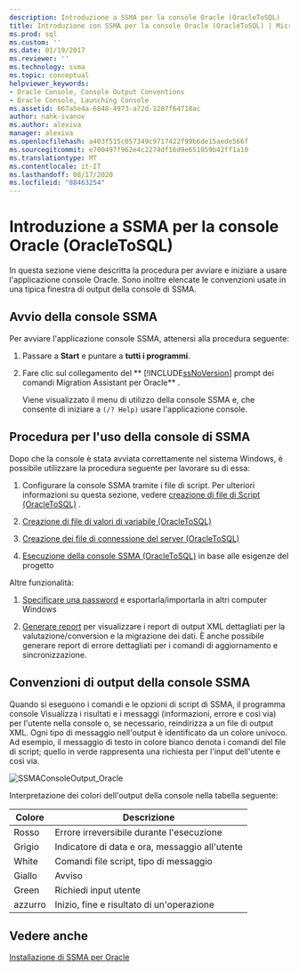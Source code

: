 ```yaml
---
description: Introduzione a SSMA per la console Oracle (OracleToSQL)
title: Introduzione con SSMA per la console Oracle (OracleToSQL) | Microsoft Docs
ms.prod: sql
ms.custom: ''
ms.date: 01/19/2017
ms.reviewer: ''
ms.technology: ssma
ms.topic: conceptual
helpviewer_keywords:
- Oracle Console, Console Output Conventions
- Oracle Console, Launching Console
ms.assetid: 667a5e4a-6848-4973-a72d-1287f64718ac
author: nahk-ivanov
ms.author: alexiva
manager: alexiva
ms.openlocfilehash: a403f515c057349c9717422f99b6de15aede566f
ms.sourcegitcommit: e700497f962e4c2274df16d9e651059b42ff1a10
ms.translationtype: MT
ms.contentlocale: it-IT
ms.lasthandoff: 08/17/2020
ms.locfileid: "88463254"
---
```

# <a name="getting-started-with-ssma--for-oracle-console-oracletosql"></a>Introduzione a SSMA per la console Oracle (OracleToSQL)
In questa sezione viene descritta la procedura per avviare e iniziare a usare l'applicazione console Oracle. Sono inoltre elencate le convenzioni usate in una tipica finestra di output della console di SSMA.  
  
## <a name="launching-ssma-console"></a>Avvio della console SSMA  
Per avviare l'applicazione console SSMA, attenersi alla procedura seguente:  
  
1.  Passare a **Start** e puntare a **tutti i programmi**.  
  
2.  Fare clic sul collegamento del ** [!INCLUDE[ssNoVersion](../../includes/ssnoversion-md.md)] prompt dei comandi Migration Assistant per Oracle** .  
  
    Viene visualizzato il menu di utilizzo della console SSMA e, che consente di iniziare a `(/? Help)` usare l'applicazione console.  
  
## <a name="procedure-for-using-the-ssma-console"></a>Procedura per l'uso della console di SSMA  
Dopo che la console è stata avviata correttamente nel sistema Windows, è possibile utilizzare la procedura seguente per lavorare su di essa:  
  
1.  Configurare la console SSMA tramite i file di script. Per ulteriori informazioni su questa sezione, vedere [creazione di file di Script &#40;OracleToSQL&#41;](../../ssma/oracle/creating-script-files-oracletosql.md) .  
  
2.  [Creazione di file di valori di variabile &#40;OracleToSQL&#41;](../../ssma/oracle/creating-variable-value-files-oracletosql.md)  
  
3.  [Creazione dei file di connessione del server &#40;OracleToSQL&#41;](../../ssma/oracle/creating-the-server-connection-files-oracletosql.md)  
  
4.  [Esecuzione della console SSMA &#40;OracleToSQL&#41;](../../ssma/oracle/executing-the-ssma-console-oracletosql.md) in base alle esigenze del progetto  
  
Altre funzionalità:  
  
1.  [Specificare una password](managing-passwords-oracletosql.md) e esportarla/importarla in altri computer Windows  
  
2.  [Generare report](generating-reports-oracletosql.md) per visualizzare i report di output XML dettagliati per la valutazione/conversion e la migrazione dei dati. È anche possibile generare report di errore dettagliati per i comandi di aggiornamento e sincronizzazione.  
  
## <a name="ssma-console-output-conventions"></a>Convenzioni di output della console SSMA  
Quando si eseguono i comandi e le opzioni di script di SSMA, il programma console Visualizza i risultati e i messaggi (informazioni, errore e così via) per l'utente nella console o, se necessario, reindirizza a un file di output XML. Ogni tipo di messaggio nell'output è identificato da un colore univoco. Ad esempio, il messaggio di testo in colore bianco denota i comandi del file di script; quello in verde rappresenta una richiesta per l'input dell'utente e così via.  
  
![SSMAConsoleOutput_Oracle](../../ssma/db2/media/ssmaconsoleoutput_oracle.jpg "SSMAConsoleOutput_Oracle")  
  
Interpretazione dei colori dell'output della console nella tabella seguente:  
  
|Colore|Descrizione|  
|---------|---------------|  
|Rosso|Errore irreversibile durante l'esecuzione|  
|Grigio|Indicatore di data e ora, messaggio all'utente|  
|White|Comandi file script, tipo di messaggio|  
|Giallo|Avviso|  
|Green|Richiedi input utente|  
|azzurro|Inizio, fine e risultato di un'operazione|  
  
## <a name="see-also"></a>Vedere anche  
[Installazione di SSMA per Oracle](installing-ssma-for-oracle-oracletosql.md)  
  
